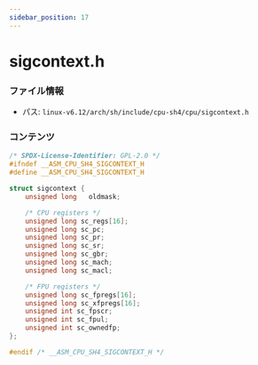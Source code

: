 ```yaml
---
sidebar_position: 17
---
```

# sigcontext.h

### ファイル情報

- パス: `linux-v6.12/arch/sh/include/cpu-sh4/cpu/sigcontext.h`

### コンテンツ

```h
/* SPDX-License-Identifier: GPL-2.0 */
#ifndef __ASM_CPU_SH4_SIGCONTEXT_H
#define __ASM_CPU_SH4_SIGCONTEXT_H

struct sigcontext {
	unsigned long	oldmask;

	/* CPU registers */
	unsigned long sc_regs[16];
	unsigned long sc_pc;
	unsigned long sc_pr;
	unsigned long sc_sr;
	unsigned long sc_gbr;
	unsigned long sc_mach;
	unsigned long sc_macl;

	/* FPU registers */
	unsigned long sc_fpregs[16];
	unsigned long sc_xfpregs[16];
	unsigned int sc_fpscr;
	unsigned int sc_fpul;
	unsigned int sc_ownedfp;
};

#endif /* __ASM_CPU_SH4_SIGCONTEXT_H */

```
